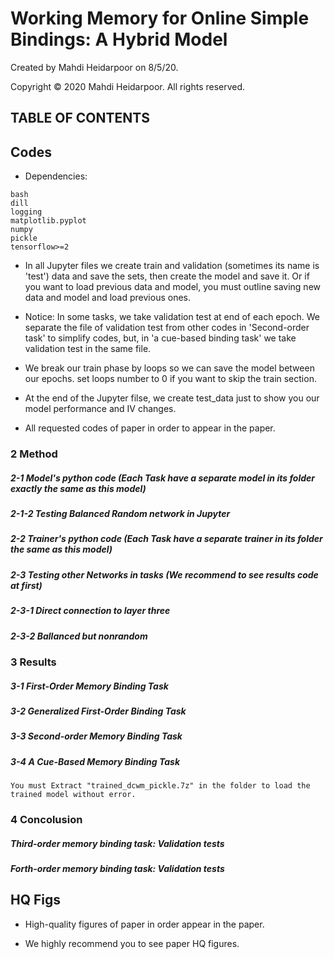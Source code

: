 # Working Memory for Online Simple Bindings: A Hybrid Model

Created by Mahdi Heidarpoor on 8/5/20.

Copyright © 2020 Mahdi Heidarpoor. All rights reserved.

## TABLE OF CONTENTS

## Codes

* Dependencies:
```
bash
dill
logging
matplotlib.pyplot
numpy
pickle
tensorflow>=2
```

* In all Jupyter files we create train and validation (sometimes its name is 'test') data and save the sets, then create the model and save it. Or if you want to load previous data and model, you must outline saving new data and model and load previous ones. 

* Notice: In some tasks, we take validation test at end of each epoch. We separate the file of validation test from other codes in 'Second-order task' to simplify codes, but, in 'a cue-based binding task' we take validation test in the same file.

* We break our train phase by loops so we can save the model between our epochs. set loops number to 0 if you want to skip the train section.

* At the end of the Jupyter filse, we create  test_data just to show you our model performance and IV changes.

* All requested codes of paper in order to appear in the paper.

### 2 Method

##### 2-1 Model's python code (Each Task have a separate model in its folder exactly the same as this model)
##### 2-1-2 Testing Balanced Random network in Jupyter
##### 2-2 Trainer's python code (Each Task have a separate trainer in its folder the same as this model)
##### 2-3 Testing other Networks in tasks (We recommend to see results code at first)
##### 2-3-1 Direct connection to layer three
##### 2-3-2 Ballanced but nonrandom

### 3 Results

##### 3-1 First-Order Memory Binding Task
##### 3-2 Generalized First-Order Binding Task
##### 3-3 Second-order Memory Binding Task
##### 3-4 A Cue-Based Memory Binding Task
```You must Extract "trained_dcwm_pickle.7z" in the folder to load the trained model without error.```

### 4 Concolusion

##### Third-order  memory binding task: Validation tests
##### Forth-order memory binding task: Validation tests


## HQ Figs

* High-quality figures of paper in order appear in the paper.

* We highly recommend you to see paper HQ figures.


